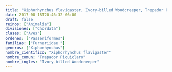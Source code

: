 ```yaml
---
title: "Xiphorhynchus flavigaster, Ivory-billed Woodcreeper, Trepador Piquiclaro"
date: 2017-08-18T20:46:32-06:00
draft: false
reinos: ["Animalia"]
divisiones: ["Chordata"]
clases: ["Aves"]
ordenes: ["Passeriformes"]
familias: ["Furnariidae "]
generos: ["Xiphorhynchus"]
nombre_cientifico: "Xiphorhynchus flavigaster"
nombre_comun: "Trepador Piquiclaro"
nombre_ingles: "Ivory-billed Woodcreeper"
---
```

